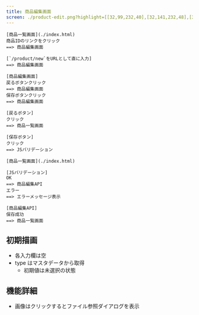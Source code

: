 ```yaml
---
title: 商品編集画面
screen: ./product-edit.png?highlight=[[32,99,232,40],[32,141,232,48],[32,191,232,43],[32,236,232,86],[295,99,402,333],[16,40,160,34]]
---
```


```uiflows
[商品一覧画面](./index.html)
商品IDのリンクをクリック
==> 商品編集画面

[`/product/new`をURLとして直に入力]
==> 商品編集画面

[商品編集画面]
戻るボタンクリック
==> 商品編集画面
保存ボタンクリック
==> 商品編集画面
```

```uiflows
[戻るボタン]
クリック
==> 商品一覧画面

[保存ボタン]
クリック
==> JSバリデーション

[商品一覧画面](./index.html)

[JSバリデーション]
OK
==> 商品編集API
エラー
==> エラーメッセージ表示

[商品編集API]
保存成功
==> 商品一覧画面
```

## 初期描画

-   各入力欄は空
-   type はマスタデータから取得
    -   初期値は未選択の状態

## 機能詳細

-   画像はクリックするとファイル参照ダイアログを表示
